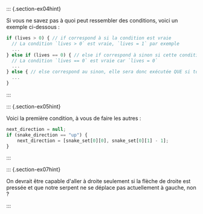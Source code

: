 ::: {.section-ex04hint}


Si vous ne savez pas à quoi peut ressembler des conditions, voici un exemple ci-dessous :

```js
if (lives > 0) { // if correspond à si la condition est vraie
  // La condition `lives > 0` est vraie, `lives = 1` par exemple
  ...
} else if (lives == 0) { // else if correspond à sinon si cette condition est vraie
  // La condition `lives == 0` est vraie car `lives = 0`
  ...
} else { // else correspond au sinon, elle sera donc exécutée QUE si toutes les autres comparaisons ont donné `faux`
  ...
}
```
:::

::: {.section-ex05hint}

Voici la première condition, à vous de faire les autres :

``` js
next_direction = null;
if (snake_direction == "up") {
    next_direction = [snake_set[0][0], snake_set[0][1] - 1];
}
```
:::

::: {.section-ex07hint}

On devrait être capable d'aller à droite seulement si la flèche de droite est pressée et que notre serpent ne se déplace pas actuellement à gauche, non ?

:::